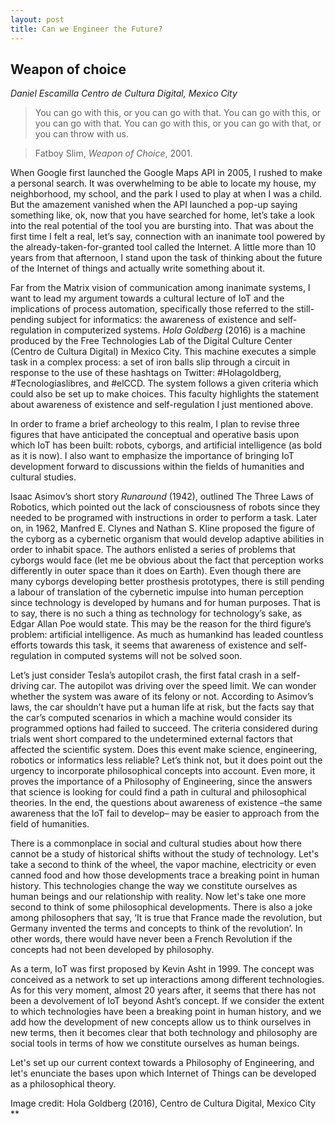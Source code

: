 ```yaml
---
layout: post
title: Can we Engineer the Future?
---
```


## Weapon of choice
_Daniel Escamilla_
_Centro de Cultura Digital, Mexico City_

> You can go with this,
  or you can go with that.
  You can go with this,
  or you can go with that.
  You can go with this,
  or you can go with that,
  or you can throw with us.
  
> Fatboy Slim, _Weapon of Choice_, 2001.


When Google first launched the Google Maps API in 2005, I rushed to make a personal search. It was overwhelming to be able to locate my house, my neighborhood, my school, and the park I used to play at when I was a child. But the amazement vanished when the API launched a pop-up saying something like, ok, now that you have searched for home, let’s take a look into the real potential of the tool you are bursting into. That was about the first time I felt a real, let’s say, connection with an inanimate tool powered by the already-taken-for-granted tool called the Internet. A little more than 10 years from that afternoon, I stand upon the task of thinking about the future of the Internet of things and actually write something about it.

Far from the Matrix vision of communication among inanimate systems, I want to lead my argument towards a cultural lecture of IoT and the implications of process automation, specifically those referred to the still-pending subject for informatics: the awareness of existence and self-regulation in computerized systems. _Hola Goldberg_ (2016) is a machine produced by the Free Technologies Lab of the Digital Culture Center (Centro de Cultura Digital) in Mexico City. This machine executes a simple task in a complex process: a set of iron balls slip through a circuit in response to the use of these hashtags on Twitter: #Holagoldberg, #Tecnologíaslibres, and #elCCD. The system follows a given criteria which could also be set up to make choices. This faculty highlights the statement about awareness of existence and self-regulation I just mentioned above.

In order to frame a brief archeology to this realm, I plan to revise three figures that have anticipated the conceptual and operative basis upon which IoT has been built: robots, cyborgs, and artificial intelligence (as bold as it is now). I also want to emphasize the importance of bringing IoT development forward to discussions within the fields of humanities and cultural studies.

Isaac Asimov’s short story _Runaround_ (1942), outlined The Three Laws of Robotics, which pointed out the lack of consciousness of robots since they needed to be programed with instructions in order to perform a task. Later on, in 1962, Manfred E. Clynes and Nathan S. Kline proposed the figure of the cyborg as a cybernetic organism that would develop adaptive abilities in order to inhabit space. The authors enlisted a series of problems that cyborgs would face (let me be obvious about the fact that perception works differently in outer space than it does on Earth). Even though there are many cyborgs developing better prosthesis prototypes, there is still pending a labour of translation of the cybernetic impulse into human perception since technology is developed by humans and for human purposes. That is to say, there is no such a thing as technology for technology’s sake, as Edgar Allan Poe would state. This may be the reason for the third figure’s problem: artificial intelligence. As much as humankind has leaded countless efforts towards this task, it seems that awareness of existence and self-regulation in computed systems will not be solved soon. 

Let’s just consider Tesla’s autopilot crash, the first fatal crash in a self-driving car. The autopilot was driving over the speed limit. We can wonder whether the system was aware of its felony or not. According to Asimov’s laws, the car shouldn’t have put a human life at risk, but the facts say that the car’s computed scenarios in which a machine would consider its programmed options had failed to succeed. The criteria considered during trials went short compared to the undetermined external factors that affected the scientific system. Does this event make science, engineering, robotics or informatics less reliable? Let’s think not, but it does point out the urgency to incorporate philosophical concepts into account. Even more, it proves the importance of a Philosophy of Engineering, since the answers that science is looking for could find a path in cultural and philosophical theories. In the end, the questions about awareness of existence –the same awareness that the IoT fail to develop– may be easier to approach from the field of humanities. 

There is a commonplace in social and cultural studies about how there cannot be a study of historical shifts without the study of technology. Let's take a second to think of the wheel, the vapor machine, electricity or even canned food and how those developments trace a breaking point in human history. This technologies change the way we constitute ourselves as human beings and our relationship with reality. Now let's take one more second to think of some philosophical developments. There is also a joke among philosophers that say, ‘It is true that France made the revolution, but Germany invented the terms and concepts to think of the revolution’. In other words, there would have never been a French Revolution if the concepts had not been developed by philosophy. 

As a term, IoT was first proposed by Kevin Asht in 1999. The concept was conceived as a network to set up interactions among different technologies. As for this very moment, almost 20 years after, it seems that there has not been a devolvement of IoT beyond Asht’s concept. If we consider the extent to which technologies have been a breaking point in human history, and we add how the development of new concepts allow us to think ourselves in new terms, then it becomes clear that both technology and philosophy are social tools in terms of how we constitute ourselves as human beings. 

Let's set up our current context towards a Philosophy of Engineering, and let's enunciate the bases upon which Internet of Things can be developed as a philosophical theory. 

Image credit:
Hola Goldberg (2016), Centro de Cultura Digital, Mexico City **
